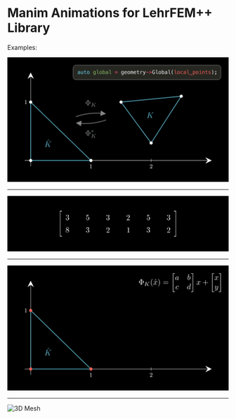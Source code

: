 # Manim Animations for LehrFEM++ Library

Examples:

![Local to Global Mapping](examples/ParametricPlotGlobal_ManimCE_v0.18.1.gif)

---

![Block Access to Matrix](examples/JacobianBlockAccess_ManimCE_v0.18.1.gif)

--- 

![Parametric Mapping](examples/ParametricPlotExample_ManimCE_v0.18.1.gif)

---

![3D Mesh](examples/AnimationExample_ManimCE_v0.18.1.gif)